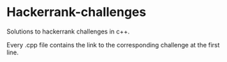 # Hackerrank-challenges

Solutions to hackerrank challenges in c++.

Every .cpp file contains the link to the corresponding challenge at the first line.

